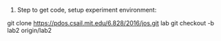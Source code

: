 1. Step to get code, setup experiment environment:

  git clone https://pdos.csail.mit.edu/6.828/2016/jos.git lab
  git checkout -b lab2 origin/lab2

